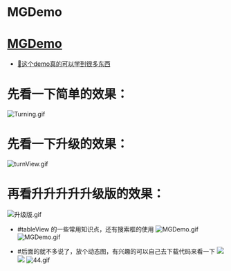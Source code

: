 # MGDemo

# [MGDemo](http://www.jianshu.com/p/6decbc69c197)
- [👀这个demo真的可以学到很多东西](http://www.jianshu.com/p/6decbc69c197)


# 先看一下简单的效果：
![Turning.gif](http://upload-images.jianshu.io/upload_images/1429890-9bb3a460954e0b33.gif?imageMogr2/auto-orient/strip)

# 先看一下升级的效果：
![turnView.gif](http://upload-images.jianshu.io/upload_images/1429890-0dda327c853ef590.gif?imageMogr2/auto-orient/strip)

# 再看升升升升升级版的效果：
![升级版.gif](http://upload-images.jianshu.io/upload_images/1429890-7bae8c691794d2ca.gif?imageMogr2/auto-orient/strip)


- #tableView 的一些常用知识点，还有搜索框的使用
![MGDemo.gif](http://upload-images.jianshu.io/upload_images/1429890-6f56391e07bceb4d.gif?imageMogr2/auto-orient/strip)
![MGDemo.gif](http://upload-images.jianshu.io/upload_images/1429890-a29772a16c575d79.gif?imageMogr2/auto-orient/strip)


- #后面的就不多说了，放个动态图，有兴趣的可以自己去下载代码来看一下
![](http://upload-images.jianshu.io/upload_images/1429890-28eeb1ad380dc5f7.gif?imageMogr2/auto-orient/strip)
![](http://upload-images.jianshu.io/upload_images/1429890-682e018bfebce380.gif?imageMogr2/auto-orient/strip)
![44.gif](http://upload-images.jianshu.io/upload_images/1429890-17ea0c494a945d7d.gif?imageMogr2/auto-orient/strip)
